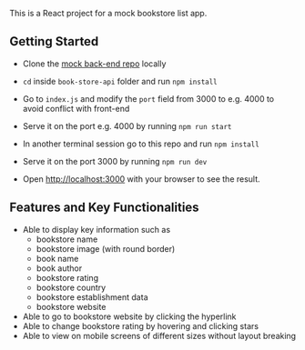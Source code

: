This is a React project for a mock bookstore list app.

## Getting Started

- Clone the [mock back-end repo](https://github.com/squirro/frontend-coding-challenge.git) locally
- `cd` inside `book-store-api` folder and run `npm install`
- Go to `index.js` and modify the `port` field from 3000 to e.g. 4000 to avoid conflict with front-end
- Serve it on the port e.g. 4000 by running `npm run start`

- In another terminal session go to this repo and run `npm install`
- Serve it on the port 3000 by running `npm run dev`

- Open [http://localhost:3000](http://localhost:3000) with your browser to see the result.

## Features and Key Functionalities

- Able to display key information such as 
  - bookstore name
  - bookstore image (with round border)
  - book name
  - book author
  - bookstore rating
  - bookstore country
  - bookstore establishment data
  - bookstore website
- Able to go to bookstore website by clicking the hyperlink
- Able to change bookstore rating by hovering and clicking stars
- Able to view on mobile screens of different sizes without layout breaking
